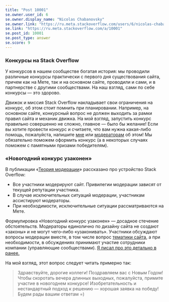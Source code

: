 ```yaml
---
title: "Post 10001"
se.owner.user_id: 6
se.owner.display_name: "Nicolas Chabanovsky"
se.owner.link: "https://ru.meta.stackoverflow.com/users/6/nicolas-chabanovsky"
se.link: "https://ru.meta.stackoverflow.com/a/10001"
se.post_id: 10001
se.post_type: answer
se.score: 9
---
```

<h3>Конкурсы на Stack Overflow</h3>

<p>У конкурсов в нашем сообществе богатая история: мы проводили различные конкурсы практически с первого дня существования сайта, причем как на Мете, так и на основном сайте, проводили и сами, и в партнерстве с другими сообществами. На наш взгляд, сами по себе конкурсы — это здорово. </p>

<p>Движок и миссия Stack Overflow накладывает свои ограничения на конкурс, об этом стоит помнить при планировании. Например, на основном сайте, конкурсный вопрос не должен выходить за рамки правил сайта и механик движка. На мой взгляд, запустить конкурс правильно совершенно не сложно, главное — было бы желание! Если вы хотите провести конкурс и считаете, что вам нужна какая-либо помощь, пожалуйста, напишите <a href="https://ru.stackoverflow.com/users/6/nicolas-chabanovsky?tab=profile">мне</a> или <a href="https://ru.stackoverflow.com/users?tab=moderators">модераторам</a> об этом! Мы обязательно поможем оформить конкурс (а в некоторых случаях поможем с памятными призами победителям).</p>

<h3>«Новогодний конкурс узаконен»</h3>

<p>В публикации «<a href="https://ru.meta.stackoverflow.com/q/7420/6">Теория модерации</a>» рассказано про устройство Stack Overflow:</p>

<ul>
<li>Все участники модерируют сайт. Привилегии модерации зависят от текущей репутации участника.</li>
<li>В случае исключительных ситуаций модерации, участникам ассистируют модераторы.</li>
<li>При необходимости, исключительные ситуации рассматриваются на Мете.</li>
</ul>

<p>Формулировка «Новогодний конкурс узаконен» — досадное стечение обстоятельств. Модераторы единолично по дизайну сайта не создают «законы» и не могут чего–либо «узаконивать». Участники обсуждают вопросы модерации вместе, в том числе вопрос <a href="/help/on-topic">тематики сайта</a>, а при необходимости, в обсуждениях принимают участие сотрудники компании (управляющие сообществами). <a href="https://ru.meta.stackoverflow.com/a/7425/6">Я писал про это детально в ранее.</a></p>

<p>На мой взгляд, этот вопрос следует читать примерно так:</p>

<blockquote>
  <p>Здравствуйте, дорогие коллеги! Поздравляем вас с Новым Годом! Чтобы скоротать вечера длинных выходных, пожалуйста, примите участие в новогоднем конкурсе! Изобретательность и нестандартный подход к решению — хорошая заявка на победу! Будем рады вашим ответам =)</p>
</blockquote>
